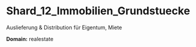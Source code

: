 # Shard_12_Immobilien_Grundstuecke

Auslieferung & Distribution für Eigentum, Miete

**Domain:** realestate
